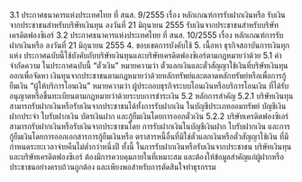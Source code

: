 3.1 ประกาศธนาคารแห่งประเทศไทย ที่ สนส. 9/2555 เรื่อง หลักเกณฑ์การรับฝากเงินหรือ
รับเงินจากประชาชนสำหรับบริษัทเงินทุน ลงวันที่ 21 มิถุนายน 2555
รับเงินจากประชาชนสำหรับบริษัทเครดิตฟองซิเอร์
3.2 ประกาศธนาคารแห่งประเทศไทย ที่ สนส. 10/2555 เรื่อง หลักเกณฑ์การรับฝากเงินหรือ
ลงวันที่ 21 มิถุนายน 2555
4. ขอบเขตการบังคับใช้
5. เนื้อหา
ธุรกิจสถาบันการเงินทุกแห่ง
ประกาศฉบับนี้ใช้บังคับกับบริษัทเงินทุนและบริษัทเครดิตฟองซิเอร์ตามกฎหมายว่าด้วย
5.1 คำจำกัดความ
ในประกาศฉบับนี้
“ตั๋วเงิน” หมายความว่า ตั๋วแลกเงินและตั๋วสัญญาใช้เงินที่บริษัทเงินทุนออกเพื่อจัดหา
เงินทุนจากประชาชนตามกฎหมายว่าด้วยหลักทรัพย์และตลาดหลักทรัพย์หรือเพื่อการกู้ยืมเงิน
“ผู้ให้บริการโอนเงิน” หมายความว่า ผู้ประกอบธุรกิจระบบโอนเงินหรือบริการโอนเงิน
ที่ได้รับอนุญาตหรือขึ้นทะเบียนตามกฎหมายว่าด้วยระบบการชำระเงิน
5.2 หลักการสําคัญ
5.2.1 บริษัทเงินทุนสามารถรับฝากเงินหรือรับเงินจากประชาชนได้ทั้งการรับฝากเงิน
ในบัญชีประเภทออมทรัพย์ บัญชีเงินฝากประจำ ใบรับฝากเงิน บัตรเงินฝาก และกู้ยืมเงินโดยการออกตั๋วเงิน
5.2.2 บริษัทเครดิตฟองซิเอร์สามารถรับฝากเงินหรือรับเงินจากประชาชนโดย
การรับฝากเงินในบัญชีเงินฝาก ใบรับฝากเงิน และการกู้ยืมเงินโดยการออกเอกสารการกู้ยืมเงินหรือ
ตราสารหนี้อื่นที่มิใช่ตั๋วแลกเงินหรือตั๋วสัญญาใช้เงิน ที่มีกำหนดระยะเวลาจ่ายคืนไม่ต่ำกว่าหนึ่งปี
ทั้งนี้ ในการรับฝากเงินหรือรับเงินจากประชาชน บริษัทเงินทุนและบริษัทเครดิตฟองซิเอร์
ต้องมีการควบคุมภายในที่เหมาะสม และต้องให้ข้อมูลสำคัญแก่ผู้ฝากหรือประชาชนอย่างครบถ้วนถูกต้อง
และเพียงพอสำหรับการตัดสินใจทำธุรกรรม
